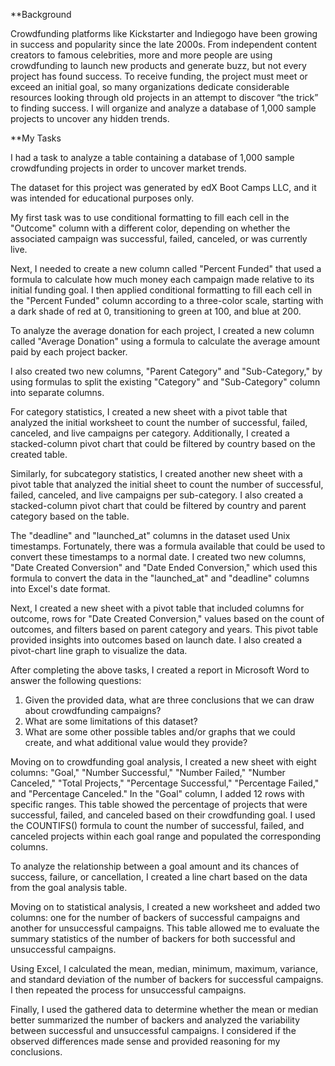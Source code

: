 **Background

Crowdfunding platforms like Kickstarter and Indiegogo have been growing in success and popularity since the late 2000s. From independent content creators to famous celebrities, more and more people are using crowdfunding to launch new products and generate buzz, but not every project has found success. To receive funding, the project must meet or exceed an initial goal, so many organizations dedicate considerable resources looking through old projects in an attempt to discover “the trick” to finding success. I will organize and analyze a database of 1,000 sample projects to uncover any hidden trends.

**My Tasks

I had a task to analyze a table containing a database of 1,000 sample crowdfunding projects in order to uncover market trends.

The dataset for this project was generated by edX Boot Camps LLC, and it was intended for educational purposes only.

My first task was to use conditional formatting to fill each cell in the "Outcome" column with a different color, depending on whether the associated campaign was successful, failed, canceled, or was currently live.

Next, I needed to create a new column called "Percent Funded" that used a formula to calculate how much money each campaign made relative to its initial funding goal. I then applied conditional formatting to fill each cell in the "Percent Funded" column according to a three-color scale, starting with a dark shade of red at 0, transitioning to green at 100, and blue at 200.

To analyze the average donation for each project, I created a new column called "Average Donation" using a formula to calculate the average amount paid by each project backer.

I also created two new columns, "Parent Category" and "Sub-Category," by using formulas to split the existing "Category" and "Sub-Category" column into separate columns.

For category statistics, I created a new sheet with a pivot table that analyzed the initial worksheet to count the number of successful, failed, canceled, and live campaigns per category. Additionally, I created a stacked-column pivot chart that could be filtered by country based on the created table.

Similarly, for subcategory statistics, I created another new sheet with a pivot table that analyzed the initial sheet to count the number of successful, failed, canceled, and live campaigns per sub-category. I also created a stacked-column pivot chart that could be filtered by country and parent category based on the table.

The "deadline" and "launched_at" columns in the dataset used Unix timestamps. Fortunately, there was a formula available that could be used to convert these timestamps to a normal date. I created two new columns, "Date Created Conversion" and "Date Ended Conversion," which used this formula to convert the data in the "launched_at" and "deadline" columns into Excel's date format.

Next, I created a new sheet with a pivot table that included columns for outcome, rows for "Date Created Conversion," values based on the count of outcomes, and filters based on parent category and years. This pivot table provided insights into outcomes based on launch date. I also created a pivot-chart line graph to visualize the data.

After completing the above tasks, I created a report in Microsoft Word to answer the following questions:
1. Given the provided data, what are three conclusions that we can draw about crowdfunding campaigns?
2. What are some limitations of this dataset?
3. What are some other possible tables and/or graphs that we could create, and what additional value would they provide?

Moving on to crowdfunding goal analysis, I created a new sheet with eight columns: "Goal," "Number Successful," "Number Failed," "Number Canceled," "Total Projects," "Percentage Successful," "Percentage Failed," and "Percentage Canceled." In the "Goal" column, I added 12 rows with specific ranges. This table showed the percentage of projects that were successful, failed, and canceled based on their crowdfunding goal. I used the COUNTIFS() formula to count the number of successful, failed, and canceled projects within each goal range and populated the corresponding columns.

To analyze the relationship between a goal amount and its chances of success, failure, or cancellation, I created a line chart based on the data from the goal analysis table.

Moving on to statistical analysis, I created a new worksheet and added two columns: one for the number of backers of successful campaigns and another for unsuccessful campaigns. This table allowed me to evaluate the summary statistics of the number of backers for both successful and unsuccessful campaigns.

Using Excel, I calculated the mean, median, minimum, maximum, variance, and standard deviation of the number of backers for successful campaigns. I then repeated the process for unsuccessful campaigns.

Finally, I used the gathered data to determine whether the mean or median better summarized the number of backers and analyzed the variability between successful and unsuccessful campaigns. I considered if the observed differences made sense and provided reasoning for my conclusions.



